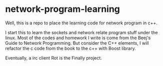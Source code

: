 network-program-learning
========================

Well, this is a repo to place the learning code for network program in c++. 

I start this to learn the sockets and network relate program stuff under the linux. 
Most of the codes and homework I write is come from the Beej's Guide to Network Programming.
But consider the C++ elements, I will refactor the c code from the book to the c++ with Boost library.

Eventually, a irc client  Rot is the Finally project. 
